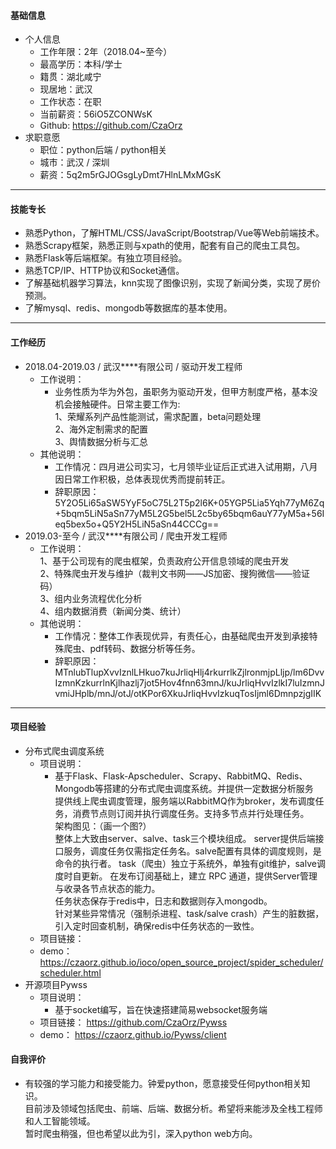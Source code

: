 #### 基础信息
* 个人信息
    * 工作年限：2年（2018.04~至今）
    * 最高学历：本科/学士
    * 籍贯：湖北咸宁
    * 现居地：武汉
    * 工作状态：在职
    * 当前薪资：56iO5ZCONWsK
    * Github: https://github.com/CzaOrz
* 求职意愿
    * 职位：python后端 / python相关
    * 城市：武汉 / 深圳
    * 薪资：5q2m5rGJOGsgLyDmt7HlnLMxMGsK
<hr>

#### 技能专长
* 熟悉Python，了解HTML/CSS/JavaScript/Bootstrap/Vue等Web前端技术。
* 熟悉Scrapy框架，熟悉正则与xpath的使用，配套有自己的爬虫工具包。
* 熟悉Flask等后端框架。有独立项目经验。
* 熟悉TCP/IP、HTTP协议和Socket通信。
* 了解基础机器学习算法，knn实现了图像识别，实现了新闻分类，实现了房价预测。
* 了解mysql、redis、mongodb等数据库的基本使用。
<hr>

#### 工作经历
* 2018.04-2019.03 / 武汉****有限公司 / 驱动开发工程师
    * 工作说明：
        * 业务性质为华为外包，虽职务为驱动开发，但甲方制度严格，基本没机会接触硬件。日常主要工作为:<br>
        1、荣耀系列产品性能测试，需求配置，beta问题处理<br>
        2、海外定制需求的配置<br>
        3、舆情数据分析与汇总
    * 其他说明：
        * 工作情况：四月进公司实习，七月领毕业证后正式进入试用期，八月因日常工作积极，总体表现优秀而提前转正。<br>
        * 辞职原因：5Y2O5Li65aSW5YyF5oC75L2T5p2l6K+05YGP5Lia5Yqh77yM6Zq+5bqm5LiN5aSn77yM5L2G5bel5L2c5by65bqm6auY77yM5a+56Ieq5bex5o+Q5Y2H5LiN5aSn44CCCg==
* 2019.03-至今 / 武汉****有限公司 / 爬虫开发工程师
    * 工作说明：<br>
        1、基于公司现有的爬虫框架，负责政府公开信息领域的爬虫开发<br> 
        2、特殊爬虫开发与维护（裁判文书网——JS加密、搜狗微信——验证码）<br>
        3、组内业务流程优化分析<br>
        4、组内数据消费（新闻分类、统计）
    * 其他说明：
        * 工作情况：整体工作表现优异，有责任心，由基础爬虫开发到承接特殊爬虫、pdf转码、数据分析等任务。
        * 辞职原因：MTnlubTlupXvvIznlLHkuo7kuJrliqHlj4rkurrlkZjlronmjpLljp/lm6DvvIzmnKzkurrlnKjlhazlj7jot5Hov4fnn63mnJ/kuJrliqHvvIzlkI7luIzmnJvmiJHplb/mnJ/otJ/otKPor6XkuJrliqHvvIzkuqTosIjml6DmnpzjgIIK
<hr>

#### 项目经验
* 分布式爬虫调度系统
    * 项目说明：
        * 基于Flask、Flask-Apscheduler、Scrapy、RabbitMQ、Redis、Mongodb等搭建的分布式爬虫调度系统。并提供一定数据分析服务<br>
        提供线上爬虫调度管理，服务端以RabbitMQ作为broker，发布调度任务，消费节点则订阅并执行调度任务。支持多节点并行处理任务。<br>
        架构图见：（画一个图?）<br>
        整体上大致由server、salve、task三个模块组成。 
        server提供后端接口服务，调度任务仅需指定任务名。salve配置有具体的调度规则，是命令的执行者。
        task（爬虫）独立于系统外，单独有git维护，salve调度时自更新。
        在发布订阅基础上，建立 RPC 通道，提供Server管理与收录各节点状态的能力。<br>
        任务状态保存于redis中，日志和数据则存入mongodb。<br>
        针对某些异常情况（强制杀进程、task/salve crash）产生的脏数据，引入定时回查机制，确保redis中任务状态的一致性。<br> 
    * 项目链接：
    * demo：https://czaorz.github.io/ioco/open_source_project/spider_scheduler/scheduler.html
* 开源项目Pywss
    * 项目说明：
        * 基于socket编写，旨在快速搭建简易websocket服务端
    * 项目链接： https://github.com/CzaOrz/Pywss
    * demo： https://czaorz.github.io/Pywss/client

#### 自我评价
* 有较强的学习能力和接受能力。钟爱python，愿意接受任何python相关知识。<br>
目前涉及领域包括爬虫、前端、后端、数据分析。希望将来能涉及全栈工程师和人工智能领域。<br>
暂时爬虫稍强，但也希望以此为引，深入python web方向。
